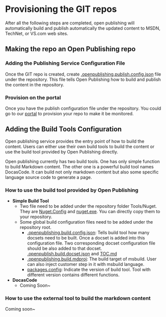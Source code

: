 # Provisioning the GIT repos
After all the following steps are completed, open publishing will automatically build and publish automatically the updated content to MSDN, TechNet, or VS.com web sites.

## Making the repo an Open Publishing repo

### Adding the Publishing Service Configuration File
Once the GIT repo is created, create  [.openpublishing.publish.config.json](repo-config.md#-openpublishing-publish-config-json) file under the repository. This file tells Open Publishing how to build and publish the content in the repository.

### Provision on the portal
Once you have the publish configuration file under the repository. You could go to our [portal](https://op-portal-prod.azurewebsites.net) to provision your repo to make it be monitored.

## Adding the Build Tools Configuration
Open publishing service provides the entry point of how to build the content. Users can either use their own build tools to build the content or use the build tool provided by Open Publishing directly.

Open publishing currently has two build tools. One has only simple function to build Markdown content. The other one is a powerful build tool names DocasCode. It can build not only markdown content but also some specific language source code to generate a page.   

### How to use the build tool provided by Open Publishing
- **Simple Build Tool**
	- Two file need to be added under the repository folder Tools/Nuget. They are [Nuget.Config](https://github.com/openpublish/docs/blob/master/Tools/NuGet/Nuget.Config) and [nuget.exe](https://github.com/openpublish/docs/blob/master/Tools/NuGet/nuget.exe). You can directly copy them to your repository.
	- Some global build configuration files need to be added under the repository root.
		- [.openpublishing.build.config.json](repo-config.md#-openpublish-build-config-json): Tells build tool how many docsets need to be built. Once a docset is added into this configuration file. Two corresponding docset configuration file should be also added to that docset. [.openpublish.build.docset.json](repo-config.md#-openpublish-build-docset-json) and [TOC.md](repo-config.md#TOC-md) 
		- [.openpublishing.build.mdproj](repo-config.md#-openpublish-build-mdproj): The build target of msbuild. User can also inject customer step in it with msbuild language.
		- [packages.config](repo-config.md#packages-config): Indicate the version of build tool. Tool with different version contains different functions.
- **DocasCode**
	- Coming Soon~

### How to use the external tool to build the markdown content
Coming soon~
